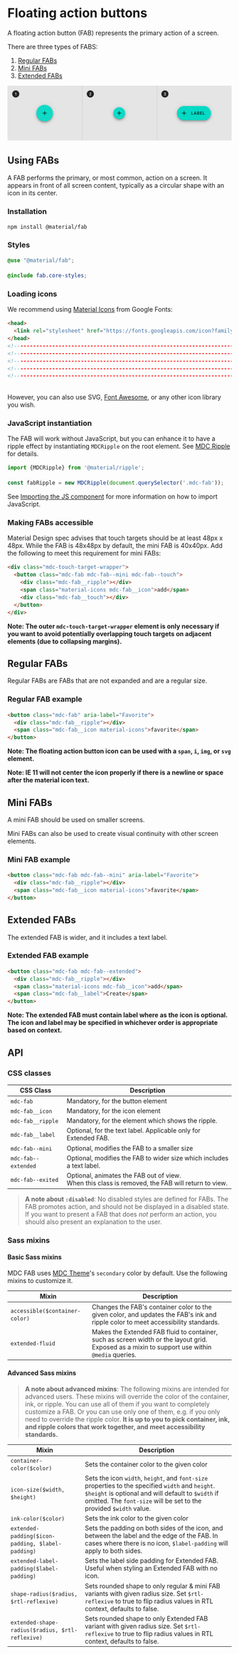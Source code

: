 <!--docs:
title: "Floating Action Button"
layout: detail
section: components
excerpt: "A floating action button represents the primary action in an application"
iconId: button
path: /catalog/buttons/floating-action-buttons/
-->

# Floating action buttons

A floating action button (FAB) represents the primary action of a screen.

There are three types of FABS:

1. [Regular FABs](#regular-fabs)
2. [Mini FABs](#mini-fabs)
3. [Extended FABs](#extended-fabs)

![Regular FAB example](images/FAB_types.png)

## Using FABs

A FAB performs the primary, or most common, action on a screen. It appears in
front of all screen content, typically as a circular shape with an icon in its
center.

### Installation

```
npm install @material/fab
```

### Styles

```scss
@use "@material/fab";

@include fab.core-styles;
```

### Loading icons

We recommend using [Material Icons](https://material.io/tools/icons/) from Google Fonts:

```html
<head>
  <link rel="stylesheet" href="https://fonts.googleapis.com/icon?family=Material+Icons">
</head>
<!--------------------------------------------------------------------------------------------------->
<!--------------------------------------------------------------------------------------------------->
<!--------------------------------------------------------------------------------------------------->
<!--------------------------------------------------------------------------------------------------->
<!--------------------------------------------------------------------------------------------------->



```

However, you can also use SVG, [Font Awesome](https://fontawesome.com/), or any other icon library you wish.

### JavaScript instantiation

The FAB will work without JavaScript, but you can enhance it to have a ripple effect by instantiating `MDCRipple` on the root element. See [MDC Ripple](../mdc-ripple) for details.

```js
import {MDCRipple} from '@material/ripple';

const fabRipple = new MDCRipple(document.querySelector('.mdc-fab'));
```

See [Importing the JS component](../../docs/importing-js.md) for more information on how to import JavaScript.

### Making FABs accessible

Material Design spec advises that touch targets should be at least
48px x 48px. While the FAB is 48x48px by default, the mini FAB is 40x40px.
Add the following to meet this requirement for mini FABs:

```html
<div class="mdc-touch-target-wrapper">
  <button class="mdc-fab mdc-fab--mini mdc-fab--touch">
    <div class="mdc-fab__ripple"></div>
    <span class="material-icons mdc-fab__icon">add</span>
    <div class="mdc-fab__touch"></div>
  </button>
</div>
```

**Note: The outer `mdc-touch-target-wrapper` element is only necessary if you want to avoid potentially overlapping touch targets on adjacent elements (due to collapsing margins).**

## Regular FABs

Regular FABs are FABs that are not expanded and are a regular size.

### Regular FAB example

```html
<button class="mdc-fab" aria-label="Favorite">
  <div class="mdc-fab__ripple"></div>
  <span class="mdc-fab__icon material-icons">favorite</span>
</button>
```

**Note: The floating action button icon can be used with a `span`, `i`, `img`, or `svg` element.**

**Note: IE 11 will not center the icon properly if there is a newline or space after the material icon text.**

## Mini FABs

A mini FAB should be used on smaller screens.

Mini FABs can also be used to create visual continuity with other screen elements.

### Mini FAB example

```html
<button class="mdc-fab mdc-fab--mini" aria-label="Favorite">
  <div class="mdc-fab__ripple"></div>
  <span class="mdc-fab__icon material-icons">favorite</span>
</button>
```

## Extended FABs

The extended FAB is wider, and it includes a text label.

### Extended FAB example

```html
<button class="mdc-fab mdc-fab--extended">
  <div class="mdc-fab__ripple"></div>
  <span class="material-icons mdc-fab__icon">add</span>
  <span class="mdc-fab__label">Create</span>
</button>
```

**Note: The extended FAB must contain label where as the icon is optional. The icon and label may be specified in whichever order is appropriate based on context.**

## API

### CSS classes

CSS Class | Description
--- | ---
`mdc-fab` | Mandatory, for the button element
`mdc-fab__icon` | Mandatory, for the icon element
`mdc-fab__ripple` | Mandatory, for the element which shows the ripple.
`mdc-fab__label` | Optional, for the text label. Applicable only for Extended FAB.
`mdc-fab--mini` | Optional, modifies the FAB to a smaller size
`mdc-fab--extended` | Optional, modifies the FAB to wider size which includes a text label.
`mdc-fab--exited` | Optional, animates the FAB out of view.<br>When this class is removed, the FAB will return to view.

> **A note about `:disabled`**: No disabled styles are defined for FABs. The FAB promotes action, and should not be displayed in a disabled state. If you want to present a FAB that does *not* perform an action, you should also present an explanation to the user.

### Sass mixins

#### Basic Sass mixins

MDC FAB uses [MDC Theme](../mdc-theme)'s `secondary` color by default. Use the following mixins to customize it.

Mixin | Description
--- | ---
`accessible($container-color)` | Changes the FAB's container color to the given color, and updates the FAB's ink and ripple color to meet accessibility standards.
`extended-fluid` | Makes the Extended FAB fluid to container, such as screen width or the layout grid. Exposed as a mixin to support use within `@media` queries.

#### Advanced Sass mixins

> **A note about advanced mixins**: The following mixins are intended for advanced users. These mixins will override the color of the container, ink, or ripple. You can use all of them if you want to completely customize a FAB. Or you can use only one of them, e.g. if you only need to override the ripple color. **It is up to you to pick container, ink, and ripple colors that work together, and meet accessibility standards.**

Mixin | Description
--- | ---
`container-color($color)` | Sets the container color to the given color
`icon-size($width, $height)` | Sets the icon `width`, `height`, and `font-size` properties to the specified `width` and `height`. `$height` is optional and will default to `$width` if omitted. The `font-size` will be set to the provided `$width` value.
`ink-color($color)` | Sets the ink color to the given color
`extended-padding($icon-padding, $label-padding)` | Sets the padding on both sides of the icon, and between the label and the edge of the FAB. In cases where there is no icon, `$label-padding` will apply to both sides.
`extended-label-padding($label-padding)` | Sets the label side padding for Extended FAB. Useful when styling an Extended FAB with no icon.
`shape-radius($radius, $rtl-reflexive)` | Sets rounded shape to only regular & mini FAB variants with given radius size. Set `$rtl-reflexive` to true to flip radius values in RTL context, defaults to false.
`extended-shape-radius($radius, $rtl-reflexive)` | Sets rounded shape to only Extended FAB variant with given radius size. Set `$rtl-reflexive` to true to flip radius values in RTL context, defaults to false.
